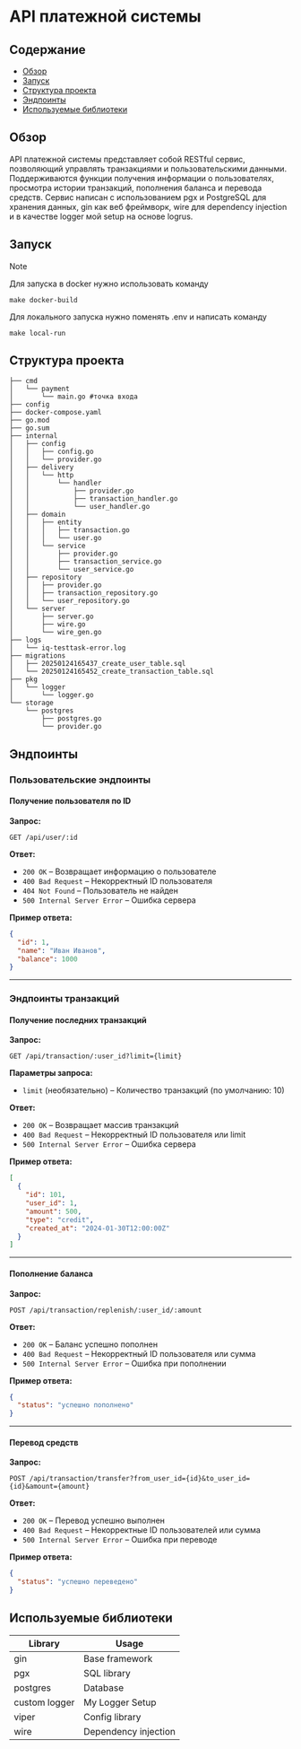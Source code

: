 # API платежной системы

## Содержание
- [Обзор](#обзор)
- [Запуск](#запуск)
- [Структура проекта](#структура)
- [Эндпоинты](#эндпоинты)
- [Используемые библиотеки](#используемые)


## Обзор
API платежной системы представляет собой RESTful сервис, позволяющий управлять транзакциями и пользовательскими данными. Поддерживаются функции получения информации о пользователях, просмотра истории транзакций, пополнения баланса и перевода средств.
Сервис написан с использованием pgx и PostgreSQL для хранения данных, gin как веб фреймворк, wire для dependency injection и в качестве logger мой setup на основе logrus.

## Запуск
>[!NOTE]
> Для запуска в docker нужно использовать команду
> ```
> make docker-build
> ```
> Для локального запуска нужно поменять .env и написать команду 
> ```
> make local-run
> ```


## Структура проекта
```
├── cmd
│   └── payment
│       └── main.go #точка входа
├── config 
├── docker-compose.yaml
├── go.mod
├── go.sum
├── internal
│   ├── config 
│   │   ├── config.go
│   │   └── provider.go
│   ├── delivery
│   │   └── http
│   │       └── handler 
│   │           ├── provider.go
│   │           ├── transaction_handler.go
│   │           └── user_handler.go
│   ├── domain
│   │   ├── entity
│   │   │   ├── transaction.go
│   │   │   └── user.go
│   │   └── service
│   │       ├── provider.go
│   │       ├── transaction_service.go
│   │       └── user_service.go
│   ├── repository
│   │   ├── provider.go
│   │   ├── transaction_repository.go
│   │   └── user_repository.go
│   └── server
│       ├── server.go
│       ├── wire.go
│       └── wire_gen.go
├── logs
│   └── iq-testtask-error.log
├── migrations
│   ├── 20250124165437_create_user_table.sql
│   └── 20250124165452_create_transaction_table.sql
├── pkg
│   └── logger
│       └── logger.go
└── storage
    └── postgres
        ├── postgres.go
        └── provider.go
```

## Эндпоинты

### Пользовательские эндпоинты
#### Получение пользователя по ID
**Запрос:**
```
GET /api/user/:id
```

**Ответ:**
- `200 OK` – Возвращает информацию о пользователе
- `400 Bad Request` – Некорректный ID пользователя
- `404 Not Found` – Пользователь не найден
- `500 Internal Server Error` – Ошибка сервера

**Пример ответа:**
```json
{
  "id": 1,
  "name": "Иван Иванов",
  "balance": 1000
}
```

---

### Эндпоинты транзакций
#### Получение последних транзакций
**Запрос:**
```
GET /api/transaction/:user_id?limit={limit}
```

**Параметры запроса:**
- `limit` (необязательно) – Количество транзакций (по умолчанию: 10)

**Ответ:**
- `200 OK` – Возвращает массив транзакций
- `400 Bad Request` – Некорректный ID пользователя или limit
- `500 Internal Server Error` – Ошибка сервера

**Пример ответа:**
```json
[
  {
    "id": 101,
    "user_id": 1,
    "amount": 500,
    "type": "credit",
    "created_at": "2024-01-30T12:00:00Z"
  }
]
```

---

#### Пополнение баланса
**Запрос:**
```
POST /api/transaction/replenish/:user_id/:amount
```

**Ответ:**
- `200 OK` – Баланс успешно пополнен
- `400 Bad Request` – Некорректный ID пользователя или сумма
- `500 Internal Server Error` – Ошибка при пополнении

**Пример ответа:**
```json
{
  "status": "успешно пополнено"
}
```

---

#### Перевод средств
**Запрос:**
```
POST /api/transaction/transfer?from_user_id={id}&to_user_id={id}&amount={amount}
```

**Ответ:**
- `200 OK` – Перевод успешно выполнен
- `400 Bad Request` – Некорректные ID пользователей или сумма
- `500 Internal Server Error` – Ошибка при переводе

**Пример ответа:**
```json
{
  "status": "успешно переведено"
}
```

## Используемые библиотеки

| Library      | Usage          |
| ------------ | -------------- |
| gin          | Base framework |
| pgx          | SQL library    |
| postgres     | Database       |
| custom logger| My Logger Setup| 
| viper        | Config library |
| wire    | Dependency injection|

